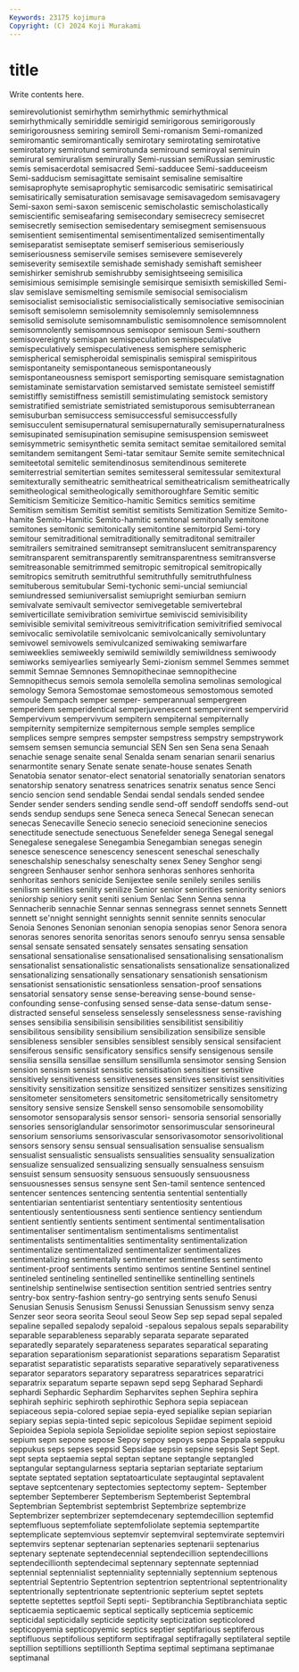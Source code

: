 ```yaml
---
Keywords: 23175 kojimura
Copyright: (C) 2024 Koji Murakami
---
```


# title

Write contents here.



semirevolutionist semirhythm semirhythmic semirhythmical semirhythmically semiriddle semirigid
semirigorous semirigorously semirigorousness semiring semiroll Semi-romanism Semi-romanized semiromantic semiromantically semirotary
semirotating semirotative semirotatory semirotund semirotunda semiround semiroyal semiruin semirural semiruralism
semirurally Semi-russian semiRussian semirustic semis semisacerdotal semisacred Semi-sadducee Semi-sadduceeism Semi-sadducism
semisagittate semisaint semisaline semisaltire semisaprophyte semisaprophytic semisarcodic semisatiric semisatirical semisatirically
semisaturation semisavage semisavagedom semisavagery Semi-saxon semi-saxon semiscenic semischolastic semischolastically semiscientific
semiseafaring semisecondary semisecrecy semisecret semisecretly semisection semisedentary semisegment semisensuous semisentient
semisentimental semisentimentalized semisentimentally semiseparatist semiseptate semiserf semiserious semiseriously semiseriousness semiservile
semises semisevere semiseverely semiseverity semisextile semishade semishady semishaft semisheer semishirker
semishrub semishrubby semisightseeing semisilica semisimious semisimple semisingle semisirque semisixth semiskilled
Semi-slav semislave semismelting semismile semisocial semisocialism semisocialist semisocialistic semisocialistically semisociative
semisocinian semisoft semisolemn semisolemnity semisolemnly semisolemnness semisolid semisolute semisomnambulistic semisomnolence
semisomnolent semisomnolently semisomnous semisopor semisoun Semi-southern semisovereignty semispan semispeculation semispeculative
semispeculatively semispeculativeness semisphere semispheric semispherical semispheroidal semispinalis semispiral semispiritous semispontaneity
semispontaneous semispontaneously semispontaneousness semisport semisporting semisquare semistagnation semistaminate semistarvation semistarved
semistate semisteel semistiff semistiffly semistiffness semistill semistimulating semistock semistory semistratified
semistriate semistriated semistuporous semisubterranean semisuburban semisuccess semisuccessful semisuccessfully semisucculent semisupernatural
semisupernaturally semisupernaturalness semisupinated semisupination semisupine semisuspension semisweet semisymmetric semisynthetic semita
semitact semitae semitailored semital semitandem semitangent Semi-tatar semitaur Semite semite
semitechnical semiteetotal semitelic semitendinosus semitendinous semiterete semiterrestrial semitertian semites semitesseral
semitessular semitextural semitexturally semitheatric semitheatrical semitheatricalism semitheatrically semitheological semitheologically semithoroughfare
Semitic semitic Semiticism Semiticize Semitico-hamitic Semitics semitics semitime Semitism semitism
Semitist semitist semitists Semitization Semitize Semito-hamite Semito-Hamitic Semito-hamitic semitonal semitonally
semitone semitones semitonic semitonically semitontine semitorpid Semi-tory semitour semitraditional semitraditionally
semitraditonal semitrailer semitrailers semitrained semitransept semitranslucent semitransparency semitransparent semitransparently semitransparentness
semitransverse semitreasonable semitrimmed semitropic semitropical semitropically semitropics semitruth semitruthful semitruthfully
semitruthfulness semituberous semitubular Semi-tychonic semi-uncial semiuncial semiundressed semiuniversalist semiupright semiurban
semiurn semivalvate semivault semivector semivegetable semivertebral semiverticillate semivibration semivirtue semiviscid
semivisibility semivisible semivital semivitreous semivitrification semivitrified semivocal semivocalic semivolatile semivolcanic
semivolcanically semivoluntary semivowel semivowels semivulcanized semiwaking semiwarfare semiweeklies semiweekly semiwild
semiwildly semiwildness semiwoody semiworks semiyearlies semiyearly Semi-zionism semmel Semmes semmet
semmit Semnae Semnones Semnopithecinae semnopithecine Semnopithecus semois semola semolella semolina
semolinas semological semology Semora Semostomae semostomeous semostomous semoted semoule Sempach
semper semper- semperannual sempergreen semperidem semperidentical semperjuvenescent sempervirent sempervirid Sempervivum
sempervivum sempitern sempiternal sempiternally sempiternity sempiternize sempiternous semple semples semplice
semplices sempre sempres sempster sempstress sempstry sempstrywork semsem semsen semuncia
semuncial SEN Sen sen Sena sena Senaah senachie senage senaite
senal Senalda senam senarian senarii senarius senarmontite senary Senate senate
senate-house senates Senath Senatobia senator senator-elect senatorial senatorially senatorian senators
senatorship senatory senatress senatrices senatrix senatus sence Senci sencio sencion
send sendable Sendai sendal sendals sended sendee Sender sender senders
sending sendle send-off sendoff sendoffs send-out sends sendup sendups sene
Seneca seneca Senecal Senecan senecan senecas Senecaville Senecio senecio senecioid
senecionine senecios senectitude senectude senectuous Senefelder senega Senegal senegal Senegalese
senegalese Senegambia Senegambian senegas senegin senesce senescence senescency senescent seneschal
seneschally seneschalship seneschalsy seneschalty senex Seney Senghor sengi sengreen Senhauser
senhor senhora senhoras senhores senhorita senhoritas senhors senicide Senijextee senile
senilely seniles senilis senilism senilities senility senilize Senior senior seniorities
seniority seniors seniorship seniory senit seniti senium Senlac Senn Senna
senna Sennacherib sennachie Sennar sennas sennegrass sennet sennets Sennett sennett
se'nnight sennight sennights sennit sennite sennits senocular Senoia Senones Senonian
senonian senopia senopias senor Senora senora senoras senores senorita senoritas
senors senoufo senryu sensa sensable sensal sensate sensated sensately sensates
sensating sensation sensational sensationalise sensationalised sensationalising sensationalism sensationalist sensationalistic sensationalists
sensationalize sensationalized sensationalizing sensationally sensationary sensationish sensationism sensationist sensationistic sensationless
sensation-proof sensations sensatorial sensatory sense sense-bereaving sense-bound sense-confounding sense-confusing sensed
sense-data sense-datum sense-distracted senseful senseless senselessly senselessness sense-ravishing senses sensibilia
sensibilisin sensibilities sensibilitist sensibilitiy sensibilitous sensibility sensibilium sensibilization sensibilize sensible
sensibleness sensibler sensibles sensiblest sensibly sensical sensifacient sensiferous sensific sensificatory
sensifics sensify sensigenous sensile sensilia sensilla sensillae sensillum sensillumla sensimotor
sensing Sension sension sensism sensist sensistic sensitisation sensitiser sensitive sensitively
sensitiveness sensitivenesses sensitives sensitivist sensitivities sensitivity sensitization sensitize sensitized sensitizer
sensitizes sensitizing sensitometer sensitometers sensitometric sensitometrically sensitometry sensitory sensive sensize
Senskell senso sensomobile sensomobility sensomotor sensoparalysis sensor sensori- sensoria sensorial
sensorially sensories sensoriglandular sensorimotor sensorimuscular sensorineural sensorium sensoriums sensorivascular sensorivasomotor
sensorivolitional sensors sensory sensu sensual sensualisation sensualise sensualism sensualist sensualistic
sensualists sensualities sensuality sensualization sensualize sensualized sensualizing sensually sensualness sensuism
sensuist sensum sensuosity sensuous sensuously sensuousness sensuousnesses sensus sensyne sent
Sen-tamil sentence sentenced sentencer sentences sentencing sententia sentential sententially sententiarian
sententiarist sententiary sententiosity sententious sententiously sententiousness senti sentience sentiency sentiendum
sentient sentiently sentients sentiment sentimental sentimentalisation sentimentaliser sentimentalism sentimentalisms sentimentalist
sentimentalists sentimentalities sentimentality sentimentalization sentimentalize sentimentalized sentimentalizer sentimentalizes sentimentalizing sentimentally
sentimenter sentimentless sentimento sentiment-proof sentiments sentimo sentimos sentine Sentinel sentinel
sentineled sentineling sentinelled sentinellike sentinelling sentinels sentinelship sentinelwise sentisection sentition
sentried sentries sentry sentry-box sentry-fashion sentry-go sentrying sents senufo Senusi
Senusian Senusis Senusism Senussi Senussian Senussism senvy senza Senzer seor
seora seorita Seoul seoul Seow Sep sep sepad sepal sepaled
sepaline sepalled sepalody sepaloid -sepalous sepalous sepals separability separable separableness
separably separata separate separated separatedly separately separateness separates separatical separating
separation separationism separationist separations separatism Separatist separatist separatistic separatists separative
separatively separativeness separator separators separatory separatress separatrices separatrici separatrix separatum
separte sepawn sepd sepg Sepharad Sephardi sephardi Sephardic Sephardim Sepharvites
sephen Sephira sephira sephirah sephiric sephiroth sephirothic Sephora sepia sepiacean
sepiaceous sepia-colored sepiae sepia-eyed sepialike sepian sepiarian sepiary sepias sepia-tinted
sepic sepicolous Sepiidae sepiment sepioid Sepioidea Sepiola sepiola Sepiolidae sepiolite
sepion sepiost sepiostaire sepium sepn sepone sepose Sepoy sepoy sepoys
seppa Seppala seppuku seppukus seps sepses sepsid Sepsidae sepsin sepsine
sepsis Sept Sept. sept septa septaemia septal septan septane septangle
septangled septangular septangularness septaria septarian septariate septarium septate septated septation
septatoarticulate septaugintal septavalent septave septcentenary septectomies septectomy septem- September september
Septemberer Septemberism Septemberist Septembral Septembrian Septembrist septembrist Septembrize septembrize Septembrizer
septembrizer septemdecenary septemdecillion septemfid septemfluous septemfoliate septemfoliolate septemia septempartite septemplicate
septemvious septemvir septemviral septemvirate septemviri septemvirs septenar septenarian septenaries septenarii
septenarius septenary septenate septendecennial septendecillion septendecillions septendecillionth septendecimal septennary septennate
septenniad septennial septennialist septenniality septennially septennium septenous septentrial Septentrio Septentrion
septentrion septentrional septentrionality septentrionally septentrionate septentrionic septerium septet septets septette
septettes septfoil Septi septi- Septibranchia Septibranchiata septic septicaemia septicaemic septical
septically septicemia septicemic septicidal septicidally septicide septicity septicization septicolored septicopyemia
septicopyemic septics septier septifarious septiferous septifluous septifolious septiform septifragal septifragally
septilateral septile septillion septillions septillionth Septima septimal septimana septimanae septimanal
